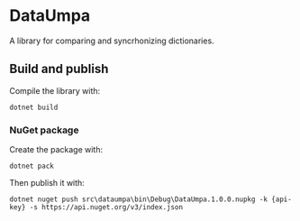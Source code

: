 DataUmpa
==========

A library for comparing and syncrhonizing dictionaries.

## Build and publish

Compile the library with:
```
dotnet build
```

### NuGet package
Create the package with:

```
dotnet pack
```

Then publish it with:

```
dotnet nuget push src\dataumpa\bin\Debug\DataUmpa.1.0.0.nupkg -k {api-key} -s https://api.nuget.org/v3/index.json
```
